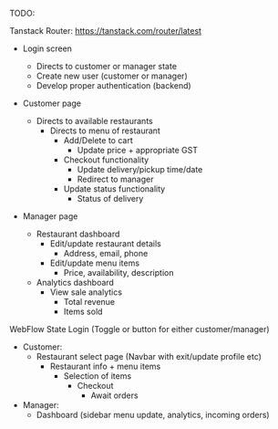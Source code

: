 TODO:

Tanstack Router: https://tanstack.com/router/latest

- Login screen

  - Directs to customer or manager state
  - Create new user (customer or manager)
  - Develop proper authentication (backend)

- Customer page

  - Directs to available restaurants
    - Directs to menu of restaurant
      - Add/Delete to cart
        - Update price + appropriate GST
      - Checkout functionality
        - Update delivery/pickup time/date
        - Redirect to manager
      - Update status functionality
        - Status of delivery

- Manager page
  - Restaurant dashboard
    - Edit/update restaurant details
      - Address, email, phone
    - Edit/update menu items
      - Price, availability, description
  - Analytics dashboard
    - View sale analytics
      - Total revenue
      - Items sold

WebFlow State
Login (Toggle or button for either customer/manager)

- Customer:
  - Restaurant select page (Navbar with exit/update profile etc)
    - Restaurant info + menu items
      - Selection of items
        - Checkout
          - Await orders
- Manager:
  - Dashboard (sidebar menu update, analytics, incoming orders)
